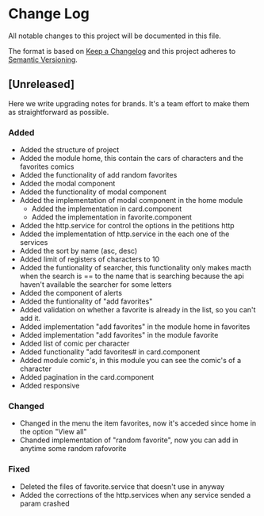 
# Change Log
All notable changes to this project will be documented in this file.
 
The format is based on [Keep a Changelog](http://keepachangelog.com/)
and this project adheres to [Semantic Versioning](http://semver.org/).
 
## [Unreleased]
 
Here we write upgrading notes for brands. It's a team effort to make them as
straightforward as possible.
 
### Added
- Added the structure of project
- Added the module home, this contain the cars of characters and the favorites comics
- Added the functionality of add random favorites
- Added the modal component
- Added the functionality of modal component
- Added the implementation of modal component in the home module
  - Added the implementation in card.component
  - Added the implementation in favorite.component
- Added the http.service for control the options in the petitions http
- Added the implementation of http.service in the each one of the services
- Added the sort by name (asc, desc)
- Added limit of registers of characters to 10
- Added the funtionality of searcher, this functionality only makes macth when the search is == to the name that is searching
  because the api haven't available the searcher for some letters
- Added the component of alerts
- Added the funtionality of "add favorites"
- Added validation on whether a favorite is already in the list, so you can't add it.
- Added implementation "add favorites" in the module home in favorites
- Added implementation "add favorites" in the module favorite
- Added list of comic per character
- Added functionality "add favorites# in card.component
- Added module comic's, in this module you can see the comic's of a character
- Added pagination in the card.component
- Added responsive
 
### Changed
- Changed in the menu the item favorites, now it's acceded since home in the option "View all"
- Chanded implementation of "random favorite", now you can add in anytime some random rafovorite
 
### Fixed
- Deleted the files of favorite.service that doesn't use in anyway
- Added the corrections of the http.services when any service sended a param crashed
